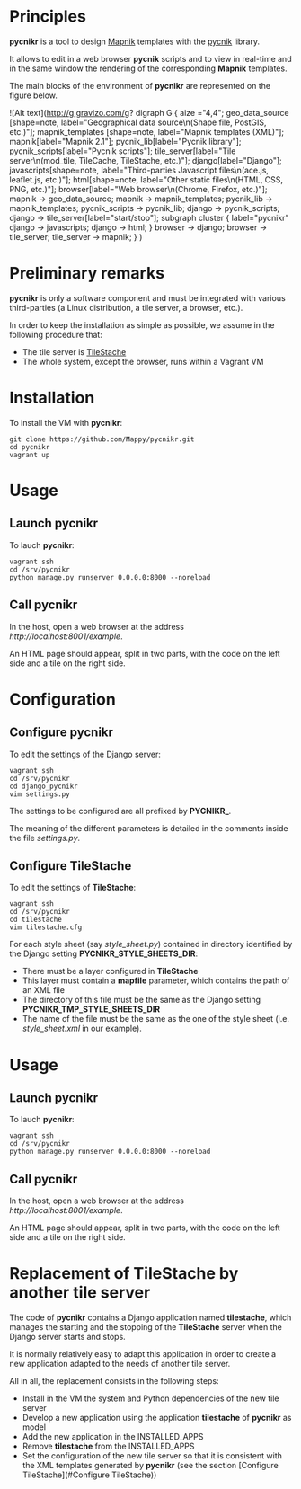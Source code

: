 # Principles

**pycnikr** is a tool to design [Mapnik](http://mapnik.org/) templates with
the [pycnik](https://github.com/Mappy/pycnik) library.

It allows to edit in a web browser **pycnik** scripts and to view in real-time
and in the same window the rendering of the corresponding **Mapnik** templates.

The main blocks of the environment of **pycnikr** are represented on the figure
below.

![Alt text](http://g.gravizo.com/g?
  digraph G {
    aize ="4,4";
    geo_data_source [shape=note, label="Geographical data source\\n(Shape file, PostGIS, etc.)"];
    mapnik_templates [shape=note, label="Mapnik templates (XML)"];
    mapnik[label="Mapnik 2.1"];
    pycnik_lib[label="Pycnik library"];
    pycnik_scripts[label="Pycnik scripts"];
    tile_server[label="Tile server\\n(mod_tile, TileCache, TileStache, etc.)"];
    django[label="Django"];
    javascripts[shape=note, label="Third-parties Javascript files\\n(ace.js, leaflet.js, etc.)"];
    html[shape=note, label="Other static files\\n(HTML, CSS, PNG, etc.)"];
    browser[label="Web browser\\n(Chrome, Firefox, etc.)"];
    mapnik -> geo_data_source;
    mapnik -> mapnik_templates;
    pycnik_lib -> mapnik_templates;
    pycnik_scripts -> pycnik_lib;
    django -> pycnik_scripts;
    django -> tile_server[label="start/stop"];
    subgraph cluster {
        label="pycnikr"
        django -> javascripts;
        django -> html;
    }
    browser -> django;
    browser -> tile_server;
    tile_server -> mapnik;
  }
)

# Preliminary remarks

**pycnikr** is only a software component and must be integrated with various third-parties
(a Linux distribution, a tile server, a browser, etc.).

In order to keep the installation as simple as possible, we assume in the following procedure that:

* The tile server is [TileStache](https://github.com/TileStache/TileStache)
* The whole system, except the browser, runs within a Vagrant VM

# Installation

To install the VM with **pycnikr**:

    git clone https://github.com/Mappy/pycnikr.git
    cd pycnikr
    vagrant up

# Usage

## Launch pycnikr

To lauch **pycnikr**:

    vagrant ssh
    cd /srv/pycnikr
    python manage.py runserver 0.0.0.0:8000 --noreload

## Call pycnikr

In the host, open a web browser at the address *http://localhost:8001/example*.

An HTML page should appear, split in two parts, with the code on the left side
and a tile on the right side.


# Configuration

## Configure pycnikr

To edit the settings of the Django server:

    vagrant ssh
    cd /srv/pycnikr
    cd django_pycnikr
    vim settings.py

The settings to be configured are all prefixed by **PYCNIKR_**.

The meaning of the different parameters is detailed in the comments inside the
file *settings.py*.

## Configure TileStache

To edit the settings of **TileStache**:

    vagrant ssh
    cd /srv/pycnikr
    cd tilestache
    vim tilestache.cfg

For each style sheet (say *style\_sheet.py*) contained in directory identified by the Django setting **PYCNIKR_STYLE_SHEETS_DIR**:
* There must be a layer configured in **TileStache**
* This layer must contain a **mapfile** parameter, which contains the path of an XML file
* The directory of this file must be the same as the Django setting **PYCNIKR_TMP_STYLE_SHEETS_DIR**
* The name of the file must be the same as the one of the style sheet (i.e. *style\_sheet.xml* in our example).

# Usage

## Launch pycnikr

To lauch **pycnikr**:

    vagrant ssh
    cd /srv/pycnikr
    python manage.py runserver 0.0.0.0:8000 --noreload

## Call pycnikr

In the host, open a web browser at the address *http://localhost:8001/example*.

An HTML page should appear, split in two parts, with the code on the left side
and a tile on the right side.

# Replacement of TileStache by another tile server

The code of **pycnikr** contains a Django application named
**tilestache**, which manages the starting and the stopping of the
**TileStache** server when the Django server starts and stops.

It is normally relatively easy to adapt this application in order to create a
new application adapted to the needs of another tile server.

All in all, the replacement consists in the following steps:

* Install in the VM the system and Python dependencies of the new tile server
* Develop a new application using the application **tilestache** of **pycnikr**
as model
* Add the new application in the INSTALLED_APPS
* Remove **tilestache** from the INSTALLED_APPS
* Set the configuration of the new tile server so that it is consistent with
the XML templates generated by **pycnikr**  (see the section
[Configure TileStache](#Configure TileStache))
